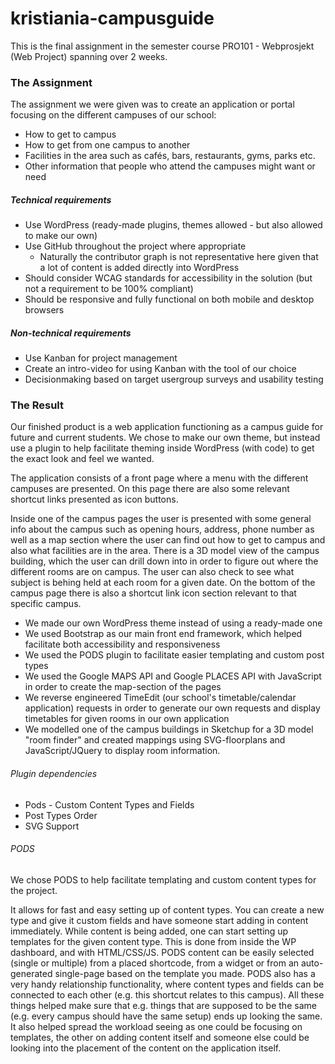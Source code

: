 # kristiania-campusguide

This is the final assignment in the semester course PRO101 - Webprosjekt (Web Project) spanning over 2 weeks.

### The Assignment

The assignment we were given was to create an application or portal focusing on the different campuses of our school:
- How to get to campus
- How to get from one campus to another
- Facilities in the area such as cafés, bars, restaurants, gyms, parks etc.
- Other information that people who attend the campuses might want or need

##### Technical requirements
- Use WordPress (ready-made plugins, themes allowed - but also allowed to make our own)
- Use GitHub throughout the project where appropriate
  - Naturally the contributor graph is not representative here given that a lot of content is added directly into WordPress
- Should consider WCAG standards for accessibility in the solution (but not a requirement to be 100% compliant)
- Should be responsive and fully functional on both mobile and desktop browsers

##### Non-technical requirements
- Use Kanban for project management
- Create an intro-video for using Kanban with the tool of our choice
- Decisionmaking based on target usergroup surveys and usability testing

### The Result

Our finished product is a web application functioning as a campus guide for future and current students.
We chose to make our own theme, but instead use a plugin to help facilitate theming inside WordPress (with code) to get the exact look and feel we wanted.

The application consists of a front page where a menu with the different campuses are presented. On this page there are also some relevant shortcut links presented as icon buttons. 

Inside one of the campus pages the user is presented with some general info about the campus such as opening hours, address, phone number as well as a map section where the user can find out how to get to campus and also what facilities are in the area. There is a 3D model view of the campus building, which the user can drill down into in order to figure out where the different rooms are on campus. The user can also check to see what subject is behing held at each room for a given date. On the bottom of the campus page there is also a shortcut link icon section relevant to that specific campus.

- We made our own WordPress theme instead of using a ready-made one
- We used Bootstrap as our main front end framework, which helped facilitate both accessibility and responsiveness
- We used the PODS plugin to facilitate easier templating and custom post types
- We used the Google MAPS API and Google PLACES API with JavaScript in order to create the map-section of the pages
- We reverse engineered TimeEdit (our school's timetable/calendar application) requests in order to generate our own requests and display timetables for given rooms in our own application
- We modelled one of the campus buildings in Sketchup for a 3D model "room finder" and created mappings using SVG-floorplans and JavaScript/JQuery to display room information.

###### Plugin dependencies
- Pods - Custom Content Types and Fields
- Post Types Order
- SVG Support

###### PODS 
We chose PODS to help facilitate templating and custom content types for the project.

It allows for fast and easy setting up of content types. You can create a new type and give it custom fields and have someone start adding in content immediately.
While content is being added, one can start setting up templates for the given content type. This is done from inside the WP dashboard, and with HTML/CSS/JS.
PODS content can be easily selected (single or multiple) from a placed shortcode, from a widget or from an auto-generated single-page based on the template you made.
PODS also has a very handy relationship functionality, where content types and fields can be connected to each other (e.g. this shortcut relates to this campus). All these things helped make sure that e.g. things that are supposed to be the same (e.g. every campus should have the same setup) ends up looking the same. It also helped spread the workload seeing as one could be focusing on templates, the other on adding content itself and someone else could be looking into the placement of the content on the application itself.